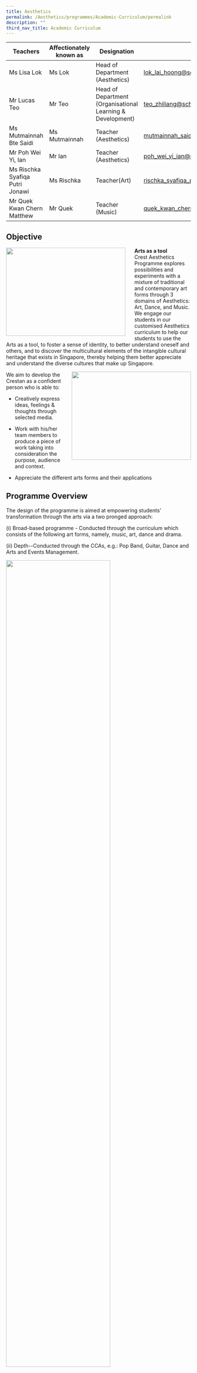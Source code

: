 ```yaml
---
title: Aesthetics
permalink: /Aesthetics/programmes/Academic-Curriculum/permalink
description: ""
third_nav_title: Academic Curriculum
---
```

| Teachers | Affectionately known as | Designation | Email |
|---|---|---|---|
| Ms Lisa Lok | Ms Lok | Head of Department (Aesthetics) | lok_lai_hoong@schools.gov.sg |
| Mr Lucas Teo | Mr Teo | Head of Department<br>(Organisational Learning & Development) | teo_zhiliang@schools.gov.sg |
| Ms Mutmainnah Bte Saidi | Ms Mutmainnah | Teacher (Aesthetics) | mutmainnah_saidi@schools.gov.sg |
| Mr Poh Wei Yi, Ian | Mr Ian | Teacher (Aesthetics) | poh_wei_yi_ian@schools.gov.sg |
| Ms Rischka Syafiqa Putri Jonawi | Ms Rischka | Teacher(Art) | rischka_syafiqa_putri_jonawi@schools.gov.sg |
| Mr Quek Kwan Chern Matthew | Mr Quek | Teacher (Music) | quek_kwan_chern_matthew@schools.gov.sg |

Objective
---------

<img src="/images/art1.jpg" style="width:325px;height:240px;margin-right:25px;" align = "left">**Arts as a tool**<br>Crest Aesthetics Programme explores possibilities and experiments with a mixture of traditional and contemporary art forms through 3 domains of Aesthetics: Art, Dance, and Music. We engage our students in our customised Aesthetics curriculum to help our students to use the Arts as a tool, to foster a sense of identity, to better understand oneself and others, and to discover the multicultural elements of the intangible cultural heritage that exists in Singapore, thereby helping them better appreciate and understand the diverse cultures that make up Singapore.


<img src="/images/aes2.jpg" style="width:325px;height:240px;margin-left:25px;" align = "right">We aim to develop the Crestan as a confident person who is able to:  

* Creatively express ideas, feelings & thoughts through selected media. 
    
* Work with his/her team members to produce a piece of work taking into consideration the purpose, audience and context.
* Appreciate the different arts forms and their applications

Programme Overview
------------------

The design of the programme is aimed at empowering students’ transformation through the arts via a two pronged approach:

(i) Broad-based programme - Conducted through the curriculum which consists of the following art forms, namely, music, art, dance and drama.

(ii) Depth--Conducted through the CCAs, e.g.: Pop Band, Guitar, Dance and Arts and Events Management.

<img src="/images/aes3.jpg" style="width:75%">

This two pronged approach is designed with four components as emphasis (EPIC) in the Crest Arts:  

**(E) Expression of Self**: An important aspect of Crest Arts programme is to encourage students to express their ideas and feelings thoughtfully through the creation of a performance or art piece.

**(P) Processes & Skills**: Through the arts, we hope to facilitate development of students’ ability to understand and put in place work processes and skills, such as organizing, prioritizing and planning.

**(I) Inventive thinking**: The design of the Crest Arts programme includes inculcating creative thinking in students to think of out of the box solutions.

**(C) Connecting with others**:  The programme is also crafted in such a way to instill a sense of awareness and sensitivity to their audience in the process of developing an end product. Moreover, given many of the students’ art works are publicized to the community through events, the Crest art department has fostered a relationship with members of the public through the artworks.

Our signature programmes are (i) Body Movement and Dance Programme, (ii) Sec One Level-wide Art Programme, (iii) Masterclass for various arts CCAs and (iv) Learning journeys to arts venues and / or arts institution. All these are conducted to enrich the students’ experience of the arts

Strengthening 3R through Engagement in Art and Aesthetics
---------------------------------------------------------
* **Lower Secondary Crest Art (Secondary 1 and 2)**

Crest Art experiments with a mixture of conventional and unconventional mediums (coasters, paper bags, caps, canvas and masks) to engage the students in colours and design concepts. The purpose is to let the students find art making meaningful, discover and have a deeper understanding of their own cultural heritage, and provide them with an authentic learning experience so that they can use or wear the art that they have created and at the same time, contribute back to the school.

The personalisation of art pieces motivate students to do well when all completed artworks are exhibited around the school. Incorporating such authentic tasks leads to meaningful outcomes as it boosts students’ self-worth and gives them an added motivation to ensure that their works are well done. One good example is the Imagine! Series, which are modules that culminate into collective art pieces being exhibited around the school compound, making the school campus an art gallery.

Another example is the Artists’ Expression where the ‘Show and Tell’ component provides an oral presentation platform for every student to articulate why they like their own creation or their friend’s artwork. These provide a composite learning experience for the students to grow in character, interpersonal relationships and art techniques.

*   **Crest Body Movement and Dance Programme (Secondary 1)**

This dance programme provides an opportunity for every class to put up a showcase (dance performance and competition) during school assembly. Besides bonding the class, it also creates an opportunity for all students to have an appreciation of movement and dance, including understanding the types of body movement, work on their motor coordination and skills. This brings about creativity, imagination and visualisation, and builds on the school values of Resilience, Excellence and Teamwork.

* **Art Elective Programme (Secondary 3)**

In the Secondary 3 Art Elective Programme, a broad range of 2D/3D mediums and performing arts are offered to them. Students get to choose modules such as:

* iDesign

* Let’s Go Local

* Diabolo/Photography Composition

* Sick Beatz

*  Print

where they take on the role of product designers to create 2D/3D products that promote the local food culture and their heritage, use photography skills to create their own series of motivational posters and postcards, make their own music using Garage Band and try out Diabolo as a performing art form. In all the modules, the students learn some design principles to create artworks that are functional, useful, have retail value and can also serve as corporate gifts for the school.

Sec One Crest Masks Projects:
-----------------------------

<img src="/images/aes4.jpg" style="width:325px;height:240px;margin-right:25px;" align = "left">The Sec One and Sec Two cohorts created a series of beautiful masks prints in the #Sgunited & #Peranakan ICREST series. The mask designs encapsulate our school’s values and our nation’s story of unity and resilience. The project instilled in our students the concept of authentic learning in Crest and that Arts can be used as a functioning tool to make a difference in their community. These masks will be presented to their Crest teachers, their Primary school staff, our partner school and for publicity efforts during the Crest Immersion and Open House as well.

Sec One Level-wide Art Programme
--------------------------------

<img src="/images/aes5.jpg" style="width:275px;height:325px;margin-right:25px;" align = "left">The level-wide programme provides the Sec One students the opportunity to have a collective theme-based learning in a group setting. They will be exposed to a wide range of art mediums. This shared learning experience of making art for the school to spruce up the school learning environment helps to create a sense of belonging for them. The completed artwork will give them a sense of pride and a shared learning experience.  

Sec Two Level-wide Gratitude Card Projects:
-------------------------------------------

<img src="/images/aes6.jpg" style="width:325px;height:240px;margin-right:25px;" align = "left">The Sec Two cohort embarked on a series of community projects during their Visual Arts curriculum lessons. They wrote encouraging and heart-warming messages to the essential workers around our neighbourhood to show the little support they could render to them during this Covid-19 period. The Gratitude Cards were personally handed over to the various organisations and attended by Min Grace Fu. These personalised Gratitude Cards were forwarded to: 

1.     Ng Teng Fong General Hospital Healthcare workers 

2.     13 Yuhua PHPC Clinics 

3.     Yuhua Town Council cleaners.

Customised Gratitude Cards for School-wide Gratitude Card Project:
------------------------------------------------------------------

<img src="/images/aes7.jpg" style="width:275px;height:325px;margin-right:25px;" align = "left">A series of customised Crest Gratitude Cards were created by our student Illustrator Madeline Peh (2-2). These cards were distributed to the entire school during CCE periods for all students to pen down their thoughts and feelings of gratitude. It served as an avenue for our students to reflect and forward their care and concern to the people who have cared for them, including Crest teachers and school support staff during this Covid-19 pandemic period. Crestans had the opportunity to show the school value of Care to the people around them.  

<img src="/images/aes8.png" style="width:100%">

Dance
-----

<img src="/images/aes9.jpg" style="width:425px;height:240px;margin-right:25px;" align = "left">The Performing Arts (Dance) curriculum, leverages on music, movement, imagination and fun to facilitate learning in a safe and controlled learning space. Through the intricately designed and conscious delivery of the curriculum, the students’ body movements become pivotal in shaping their cognitive, social, affective and emotional development of the high needs students.